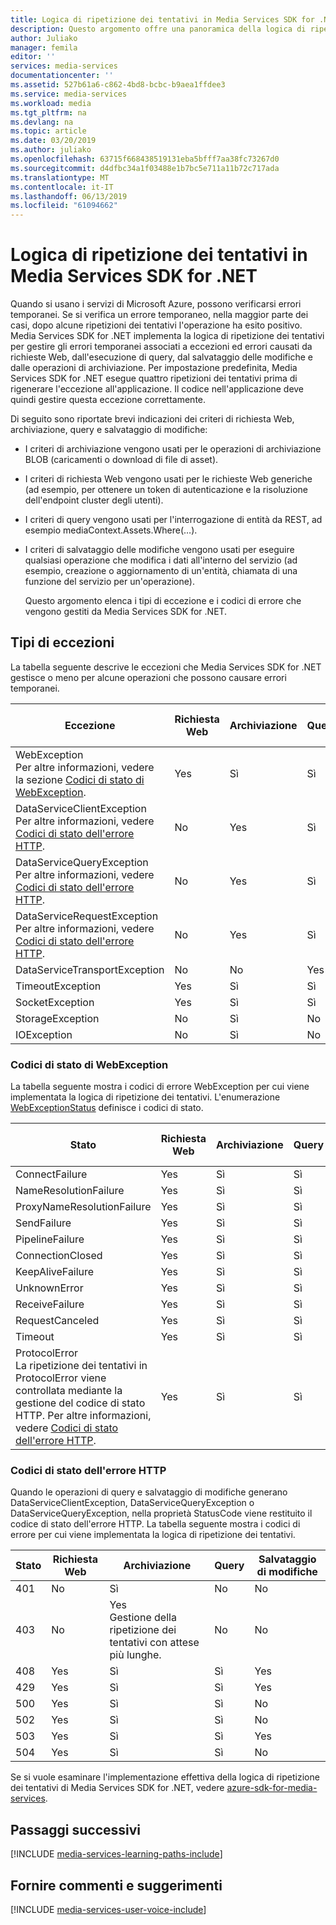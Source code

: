 ```yaml
---
title: Logica di ripetizione dei tentativi in Media Services SDK for .NET | Microsoft Docs
description: Questo argomento offre una panoramica della logica di ripetizione dei tentativi in Media Services SDK for .NET.
author: Juliako
manager: femila
editor: ''
services: media-services
documentationcenter: ''
ms.assetid: 527b61a6-c862-4bd8-bcbc-b9aea1ffdee3
ms.service: media-services
ms.workload: media
ms.tgt_pltfrm: na
ms.devlang: na
ms.topic: article
ms.date: 03/20/2019
ms.author: juliako
ms.openlocfilehash: 63715f668438519131eba5bfff7aa38fc73267d0
ms.sourcegitcommit: d4dfbc34a1f03488e1b7bc5e711a11b72c717ada
ms.translationtype: MT
ms.contentlocale: it-IT
ms.lasthandoff: 06/13/2019
ms.locfileid: "61094662"
---
```

# <a name="retry-logic-in-the-media-services-sdk-for-net"></a>Logica di ripetizione dei tentativi in Media Services SDK for .NET  

Quando si usano i servizi di Microsoft Azure, possono verificarsi errori temporanei. Se si verifica un errore temporaneo, nella maggior parte dei casi, dopo alcune ripetizioni dei tentativi l'operazione ha esito positivo. Media Services SDK for .NET implementa la logica di ripetizione dei tentativi per gestire gli errori temporanei associati a eccezioni ed errori causati da richieste Web, dall'esecuzione di query, dal salvataggio delle modifiche e dalle operazioni di archiviazione.  Per impostazione predefinita, Media Services SDK for .NET esegue quattro ripetizioni dei tentativi prima di rigenerare l'eccezione all'applicazione. Il codice nell'applicazione deve quindi gestire questa eccezione correttamente.  

 Di seguito sono riportate brevi indicazioni dei criteri di richiesta Web, archiviazione, query e salvataggio di modifiche:  

* I criteri di archiviazione vengono usati per le operazioni di archiviazione BLOB (caricamenti o download di file di asset).  
* I criteri di richiesta Web vengono usati per le richieste Web generiche (ad esempio, per ottenere un token di autenticazione e la risoluzione dell'endpoint cluster degli utenti).  
* I criteri di query vengono usati per l'interrogazione di entità da REST, ad esempio mediaContext.Assets.Where(…).  
* I criteri di salvataggio delle modifiche vengono usati per eseguire qualsiasi operazione che modifica i dati all'interno del servizio (ad esempio, creazione o aggiornamento di un'entità, chiamata di una funzione del servizio per un'operazione).  
  
  Questo argomento elenca i tipi di eccezione e i codici di errore che vengono gestiti da Media Services SDK for .NET.  

## <a name="exception-types"></a>Tipi di eccezioni
La tabella seguente descrive le eccezioni che Media Services SDK for .NET gestisce o meno per alcune operazioni che possono causare errori temporanei.  

| Eccezione | Richiesta Web | Archiviazione | Query | Salvataggio di modifiche |
| --- | --- | --- | --- | --- |
| WebException<br/>Per altre informazioni, vedere la sezione [Codici di stato di WebException](media-services-retry-logic-in-dotnet-sdk.md#WebExceptionStatus). |Yes |Sì |Sì |Yes |
| DataServiceClientException<br/> Per altre informazioni, vedere [Codici di stato dell'errore HTTP](media-services-retry-logic-in-dotnet-sdk.md#HTTPStatusCode). |No |Yes |Sì |Yes |
| DataServiceQueryException<br/> Per altre informazioni, vedere [Codici di stato dell'errore HTTP](media-services-retry-logic-in-dotnet-sdk.md#HTTPStatusCode). |No |Yes |Sì |Yes |
| DataServiceRequestException<br/> Per altre informazioni, vedere [Codici di stato dell'errore HTTP](media-services-retry-logic-in-dotnet-sdk.md#HTTPStatusCode). |No |Yes |Sì |Yes |
| DataServiceTransportException |No |No |Yes |Yes |
| TimeoutException |Yes |Sì |Sì |No |
| SocketException |Yes |Sì |Sì |Yes |
| StorageException |No |Sì |No |No |
| IOException |No |Sì |No |No |

### <a name="WebExceptionStatus"></a> Codici di stato di WebException
La tabella seguente mostra i codici di errore WebException per cui viene implementata la logica di ripetizione dei tentativi. L'enumerazione [WebExceptionStatus](https://msdn.microsoft.com/library/system.net.webexceptionstatus.aspx) definisce i codici di stato.  

| Stato | Richiesta Web | Archiviazione | Query | Salvataggio di modifiche |
| --- | --- | --- | --- | --- |
| ConnectFailure |Yes |Sì |Sì |Yes |
| NameResolutionFailure |Yes |Sì |Sì |Yes |
| ProxyNameResolutionFailure |Yes |Sì |Sì |Yes |
| SendFailure |Yes |Sì |Sì |Yes |
| PipelineFailure |Yes |Sì |Sì |No |
| ConnectionClosed |Yes |Sì |Sì |No |
| KeepAliveFailure |Yes |Sì |Sì |No |
| UnknownError |Yes |Sì |Sì |No |
| ReceiveFailure |Yes |Sì |Sì |No |
| RequestCanceled |Yes |Sì |Sì |No |
| Timeout |Yes |Sì |Sì |No |
| ProtocolError <br/>La ripetizione dei tentativi in ProtocolError viene controllata mediante la gestione del codice di stato HTTP. Per altre informazioni, vedere [Codici di stato dell'errore HTTP](media-services-retry-logic-in-dotnet-sdk.md#HTTPStatusCode). |Yes |Sì |Sì |Yes |

### <a name="HTTPStatusCode"></a> Codici di stato dell'errore HTTP
Quando le operazioni di query e salvataggio di modifiche generano DataServiceClientException, DataServiceQueryException o DataServiceQueryException, nella proprietà StatusCode viene restituito il codice di stato dell'errore HTTP.  La tabella seguente mostra i codici di errore per cui viene implementata la logica di ripetizione dei tentativi.  

| Stato | Richiesta Web | Archiviazione | Query | Salvataggio di modifiche |
| --- | --- | --- | --- | --- |
| 401 |No |Sì |No |No |
| 403 |No |Yes<br/>Gestione della ripetizione dei tentativi con attese più lunghe. |No |No |
| 408 |Yes |Sì |Sì |Yes |
| 429 |Yes |Sì |Sì |Yes |
| 500 |Yes |Sì |Sì |No |
| 502 |Yes |Sì |Sì |No |
| 503 |Yes |Sì |Sì |Yes |
| 504 |Yes |Sì |Sì |No |

Se si vuole esaminare l'implementazione effettiva della logica di ripetizione dei tentativi di Media Services SDK for .NET, vedere [azure-sdk-for-media-services](https://github.com/Azure/azure-sdk-for-media-services/tree/dev/src/net/Client/TransientFaultHandling).

## <a name="next-steps"></a>Passaggi successivi
[!INCLUDE [media-services-learning-paths-include](../../../includes/media-services-learning-paths-include.md)]

## <a name="provide-feedback"></a>Fornire commenti e suggerimenti
[!INCLUDE [media-services-user-voice-include](../../../includes/media-services-user-voice-include.md)]

